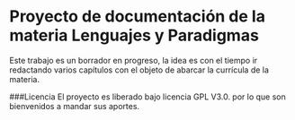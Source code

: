 Proyecto de documentación de la materia Lenguajes y Paradigmas
=======

Este trabajo es un borrador en progreso, la idea es con el tiempo ir redactando varios capítulos con el objeto de abarcar la currícula de la materia.

###Licencia
El proyecto es liberado bajo licencia GPL V3.0. por lo que son bienvenidos a mandar sus aportes.


